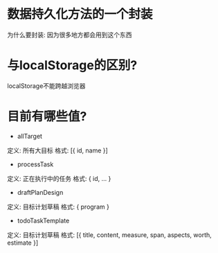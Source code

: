 # 数据持久化方法的一个封装
为什么要封装: 因为很多地方都会用到这个东西

# 与localStorage的区别?
localStorage不能跨越浏览器

# 目前有哪些值?

- allTarget  

定义: 所有大目标
格式: [{ id, name }]

- processTask  

定义: 正在执行中的任务
格式: { id, ... }

- draftPlanDesign  

定义: 目标计划草稿
格式: { program }


- todoTaskTemplate  

定义: 目标计划草稿
格式: [{ title, content, measure, span, aspects, worth, estimate }]
